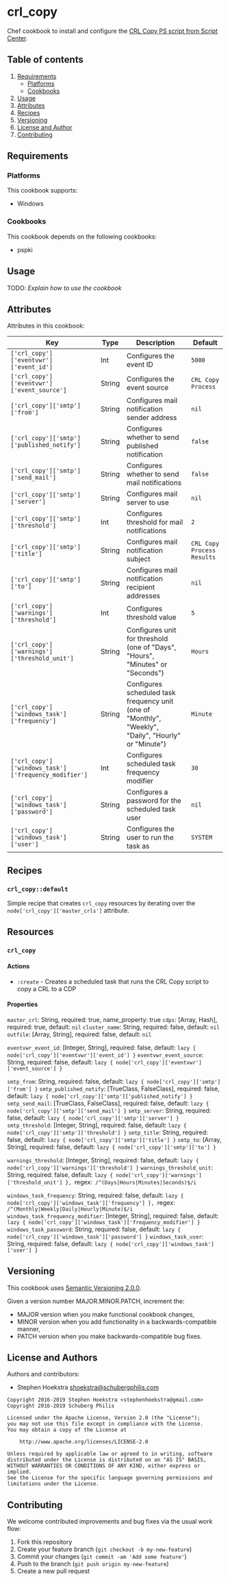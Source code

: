 # crl_copy

Chef cookbook to install and configure the [CRL Copy PS script from Script Center](https://gallery.technet.microsoft.com/scriptcenter/Powershell-CRL-Copy-v3-d8d5ff94).

## Table of contents

1. [Requirements](#requirements)
    * [Platforms](#platforms)
    * [Cookbooks](#cookbooks)
2. [Usage](#usage)
3. [Attributes](#attributes)
4. [Recipes](#recipes)
5. [Versioning](#versioning)
6. [License and Author](#license-and-author)
7. [Contributing](#contributing)

## Requirements

### Platforms

This cookbook supports:

* Windows

### Cookbooks

This cookbook depends on the following cookbooks:

* pspki

## Usage

TODO: *Explain how to use the cookbook*

## Attributes

Attributes in this cookbook:

| Key                                                  | Type   | Description                                                                                          | Default                    |
| ---------------------------------------------------- | ------ | ---------------------------------------------------------------------------------------------------- | -------------------------- |
| `['crl_copy']['eventvwr']['event_id']`               | Int    | Configures the event ID                                                                              | `5000`                     |
| `['crl_copy']['eventvwr']['event_source']`           | String | Configures the event source                                                                          | `CRL Copy Process`         |
| `['crl_copy']['smtp']['from']`                       | String | Configures mail notification sender address                                                          | `nil`                      |
| `['crl_copy']['smtp']['published_notify']`           | String | Configures whether to send published notification                                                    | `false`                    |
| `['crl_copy']['smtp']['send_mail']`                  | String | Configures whether to send mail notifications                                                        | `false`                    |
| `['crl_copy']['smtp']['server']`                     | String | Configures mail server to use                                                                        | `nil`                      |
| `['crl_copy']['smtp']['threshold']`                  | Int    | Configures threshold for mail notifications                                                          | `2`                        |
| `['crl_copy']['smtp']['title']`                      | String | Configures mail notification subject                                                                 | `CRL Copy Process Results` |
| `['crl_copy']['smtp']['to']`                         | String | Configures mail notification recipient addresses                                                     | `nil`                      |
| `['crl_copy']['warnings']['threshold']`              | Int    | Configures threshold value                                                                           | `5`                        |
| `['crl_copy']['warnings']['threshold_unit']`         | String | Configures unit for threshold (one of "Days", "Hours", "Minutes" or "Seconds")                       | `Hours`                    |
| `['crl_copy']['windows_task']['frequency']`          | String | Configures scheduled task frequency unit (one of "Monthly", "Weekly", "Daily", "Hourly" or "Minute") | `Minute`                   |
| `['crl_copy']['windows_task']['frequency_modifier']` | Int    | Configures scheduled task frequency modifier                                                         | `30`                       |
| `['crl_copy']['windows_task']['password']`           | String | Configures a password for the scheduled task user                                                    | `nil`                      |
| `['crl_copy']['windows_task']['user']`               | String | Configures the user to run the task as                                                               | `SYSTEM`                   |

## Recipes

### `crl_copy::default`

Simple recipe that creates `crl_copy` resources by iterating over the `node['crl_copy']['master_crls']` attribute.

## Resources

### `crl_copy`

#### Actions

- `:create` - Creates a scheduled task that runs the CRL Copy script to copy a CRL to a CDP

#### Properties

`master_crl`: String, required: true, name_property: true
`cdps`: [Array, Hash], required: true, default: `nil`
`cluster_name`: String, required: false, default: `nil`
`outfile`: [Array, String], required: false, default: `nil`

`eventvwr_event_id`: [Integer, String], required: false, default: `lazy { node['crl_copy']['eventvwr']['event_id'] }`
`eventvwr_event_source`: String, required: false, default: `lazy { node['crl_copy']['eventvwr']['event_source'] }`

`smtp_from`: String, required: false, default: `lazy { node['crl_copy']['smtp']['from'] }`
`smtp_published_notify`: [TrueClass, FalseClass], required: false, default: `lazy { node['crl_copy']['smtp']['published_notify'] }`
`smtp_send_mail`: [TrueClass, FalseClass], required: false, default: `lazy { node['crl_copy']['smtp']['send_mail'] }`
`smtp_server`: String, required: false, default: `lazy { node['crl_copy']['smtp']['server'] }`
`smtp_threshold`: [Integer, String], required: false, default: `lazy { node['crl_copy']['smtp']['threshold'] }`
`smtp_title`: String, required: false, default: `lazy { node['crl_copy']['smtp']['title'] }`
`smtp_to`: [Array, String], required: false, default: `lazy { node['crl_copy']['smtp']['to'] }`

`warnings_threshold`: [Integer, String], required: false, default: `lazy { node['crl_copy']['warnings']['threshold'] }`
`warnings_threshold_unit`: String, required: false, default: `lazy { node['crl_copy']['warnings']['threshold_unit'] }, `regex:` /^(Days|Hours|Minutes|Seconds)$/i`

`windows_task_frequency`: String, required: false, default: `lazy { node['crl_copy']['windows_task']['frequency'] }, `regex:` /^(Monthly|Weekly|Daily|Hourly|Minute)$/i`
`windows_task_frequency_modifier`: [Integer, String], required: false, default: `lazy { node['crl_copy']['windows_task']['frequency_modifier'] }`
`windows_task_password`: String, required: false, default: `lazy { node['crl_copy']['windows_task']['password'] }`
`windows_task_user`: String, required: false, default: `lazy { node['crl_copy']['windows_task']['user'] }`

## Versioning

This cookbook uses [Semantic Versioning 2.0.0](http://semver.org/).

Given a version number MAJOR.MINOR.PATCH, increment the:

* MAJOR version when you make functional cookbook changes,
* MINOR version when you add functionality in a backwards-compatible manner,
* PATCH version when you make backwards-compatible bug fixes.

## License and Authors

Authors and contributors:

* Stephen Hoekstra <shoekstra@schubergphilis.com>

```
Copyright 2016-2019 Stephen Hoekstra <stephenhoekstra@gmail.com>
Copyright 2016-2019 Schuberg Philis

Licensed under the Apache License, Version 2.0 (the "License");
you may not use this file except in compliance with the License.
You may obtain a copy of the License at

    http://www.apache.org/licenses/LICENSE-2.0

Unless required by applicable law or agreed to in writing, software
distributed under the License is distributed on an "AS IS" BASIS,
WITHOUT WARRANTIES OR CONDITIONS OF ANY KIND, either express or implied.
See the License for the specific language governing permissions and
limitations under the License.
```

## Contributing

We welcome contributed improvements and bug fixes via the usual work flow:

1. Fork this repository
2. Create your feature branch (`git checkout -b my-new-feature`)
3. Commit your changes (`git commit -am 'Add some feature'`)
4. Push to the branch (`git push origin my-new-feature`)
5. Create a new pull request
